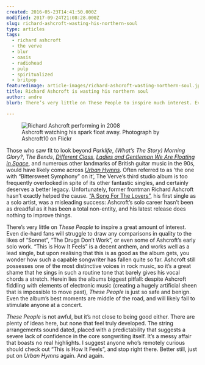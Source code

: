 ```yaml
---
created: 2016-05-23T14:41:50.000Z
modified: 2017-09-24T21:08:28.000Z
slug: richard-ashcroft-wasting-his-northern-soul
type: articles
tags:
  - richard ashcroft
  - the verve
  - blur
  - oasis
  - radiohead
  - pulp
  - spiritualized
  - britpop
featuredimage: article-images/richard-ashcroft-wasting-northern-soul.jpg
title: Richard Ashcroft is wasting his northern soul
author: andre
blurb: There’s very little on These People to inspire much interest. Even die-hard fans will struggle to hear Richard Ashcroft at his best.

---
```


<figure class="wide">
  <img src="article-images/richard-ashcroft-wasting-northern-soul.jpg" alt="Richard Ashcroft performing in 2008" />
  <figcaption>Ashcroft watching his spark float away. Photograph by Ashcroft10 on Flickr</figcaption>
</figure>

Those who saw fit to look beyond *Parklife*, *(What’s The Story) Morning Glory?*, *The Bends*, [*Different Class*](/reviews/pulp-different-class/), [*Ladies and Gentleman We Are Floating in Space*](/reviews/spiritualized-ladies-and-gentleman-we-are-floating-in-space/), and numerous other landmarks of British guitar music in the 90s, would have likely come across [*Urban Hymns*](/reviews/the-verve-urban-hymns/). Often referred to as ‘the one with “Bittersweet Symphony” on it’, The Verve’s third studio album is too frequently overlooked in spite of its other fantastic singles, and certainly deserves a better legacy. Unfortunately, former frontman Richard Ashcroft hasn’t exactly helped the cause. [“A Song For The Lovers”](https://www.youtube.com/watch?v=3FVwCm1u8mA), his first single as a solo artist, was a misleading success: Ashcroft’s solo career hasn’t been as dreadful as it has been a total non-entity, and his latest release does nothing to improve things.

There’s very little on *These People* to inspire a great amount of interest. Even die-hard fans will struggle to draw any comparisons in quality to the likes of “Sonnet”, “The Drugs Don’t Work”, or even some of Ashcroft’s early solo work. “This is How It Feels” is a decent anthem, and works well as a lead single, but upon realising that this is as good as the album gets, you wonder how such a capable songwriter has fallen quite so far. Ashcroft still possesses one of the most distinctive voices in rock music, so it’s a great shame that he sings in such a routine tone that barely gives his vocal chords a stretch. Herein lies the albums biggest pitfall: despite Ashcroft fiddling with elements of electronic music (creating a hugely artificial sheen that is impossible to move past), *These People* is just so safe and benign. Even the album’s best moments are middle of the road, and will likely fail to stimulate anyone at a concert.

*These People* is not awful, but it’s not close to being good either. There are plenty of ideas here, but none that feel truly developed. The string arrangements sound dated, placed with a predictability that suggests a severe lack of confidence in the core songwriting itself. It’s a messy affair that boasts no real highlights. I suggest anyone who’s remotely curious should check out “This is How It Feels”, and stop right there. Better still, just put on *Urban Hymns* again. And again.